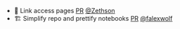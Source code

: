 - 📝 Link access pages [PR](https://github.com/laminlabs/lamin-usecases/pull/152) [@Zethson](https://github.com/Zethson)
- 🏗️ Simplify repo and prettify notebooks [PR](https://github.com/laminlabs/lamin-mlops/pull/19) [@falexwolf](https://github.com/falexwolf)
